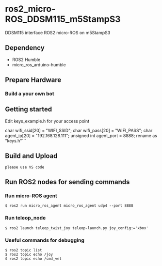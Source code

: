 # ros2_micro-ROS_DDSM115_m5StampS3
DDSM115 interface ROS2 micro-ROS on m5StampS3


## Dependency
- ROS2 Humble
- micro_ros_arduino-humble

## Prepare Hardware
### Build a your own bot


## Getting started
Edit keys_example.h for your access point 

char wifi_ssid[20] = "WIFI_SSID";
char wifi_pass[20] = "WIFI_PASS";
char agent_ip[20] = "192.168.128.111";
unsigned int agent_port = 8888;
 rename as "keys.h"```

## Build and Upload
```
please use VS code
```

## Run ROS2 nodes for sending commands
### Run micro-ROS agent
```
$ ros2 run micro_ros_agent micro_ros_agent udp4 --port 8888
``````
### Run teleop_node
```
$ ros2 launch teleop_twist_joy teleop-launch.py joy_config:='xbox'
```

### Useful commands for debugging
```
$ ros2 topic list
$ ros2 topic echo /joy
$ ros2 topic echo /cmd_vel

